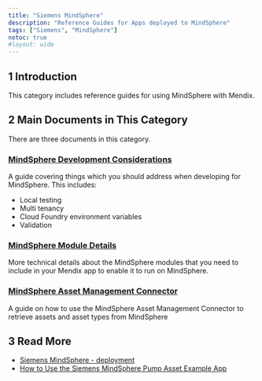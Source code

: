```yaml
---
title: "Siemens MindSphere"
description: "Reference Guides for Apps deployed to MindSphere"
tags: ["Siemens", "MindSphere"]
notoc: true
#layout: wide
---
```


## 1 Introduction

This category includes reference guides for using MindSphere with Mendix.

## 2 Main Documents in This Category

There are three documents in this category.

### [MindSphere Development Considerations](mindsphere-development-considerations)

A guide covering things which you should address when developing for MindSphere. This includes:

* Local testing
* Multi tenancy
* Cloud Foundry environment variables
* Validation

### [MindSphere Module Details](mindsphere-module-details)

More technical details about the MindSphere modules that you need to include in your Mendix app to enable it to run on MindSphere.

### [MindSphere Asset Management Connector](mindsphere-asset-management-connector)

A guide on how to use the MindSphere Asset Management Connector to retrieve assets and asset types from MindSphere

## 3 Read More

* [Siemens MindSphere - deployment](/developerportal/deploy/deploying-to-mindsphere)
* [How to Use the Siemens MindSphere Pump Asset Example App](/partners/siemens/mindsphere-example-app)
